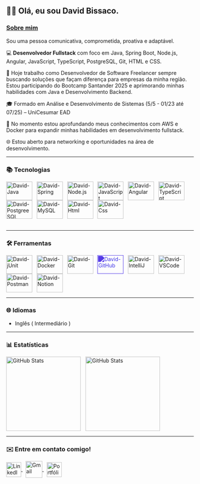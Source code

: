 ## 👋🏻 Olá, eu sou David Bissaco.

### <u>Sobre mim</u>

Sou uma pessoa comunicativa, comprometida, proativa e adaptável.

💻 **Desenvolvedor Fullstack** com foco em Java, Spring Boot, Node.js, Angular, JavaScript, TypeScript, PostgreSQL, Git, HTML e CSS.

💼 Hoje trabalho como Desenvolvedor de Software Freelancer sempre buscando soluções que façam diferença para empresas da minha região. Estou participando do Bootcamp Santander 2025 e aprimorando minhas habilidades com Java e Desenvolvimento Backend.

🎓 Formado em Análise e Desenvolvimento de Sistemas (5/5 - 01/23 até 07/25) – UniCesumar EAD

🚀 No momento estou aprofundando meus conhecimentos com AWS e Docker para expandir minhas habilidades em desenvolvimento fullstack.

🌐 Estou aberto para networking e oportunidades na área de desenvolvimento.

---

### 📚 Tecnologias
<div flex-direction="row">
<img align="center" alt="David-Java" height="50" width="70" src="https://cdn.jsdelivr.net/gh/devicons/devicon@latest/icons/java/java-original.svg" /> &nbsp;
<img align="center" alt="David-Spring" height="50" width="70" src="https://cdn.jsdelivr.net/gh/devicons/devicon@latest/icons/spring/spring-original-wordmark.svg" /> &nbsp;
<img align="center" alt="David-Node.js" height="50" width="70" src="https://cdn.jsdelivr.net/gh/devicons/devicon@latest/icons/nodejs/nodejs-plain-wordmark.svg" /> &nbsp;
<img align="center" alt="David-JavaScript" height="50" width="70" src="https://cdn.jsdelivr.net/gh/devicons/devicon@latest/icons/javascript/javascript-original.svg" /> &nbsp;
<img align="center" alt="David-Angular" height="50" width="70" src="https://cdn.jsdelivr.net/gh/devicons/devicon@latest/icons/angularjs/angularjs-original.svg" /> &nbsp;
<img align="center" alt="David-TypeScript" height="50" width="70" src="https://cdn.jsdelivr.net/gh/devicons/devicon@latest/icons/typescript/typescript-original.svg" /> &nbsp;
<img align="center" alt="David-PostgreeSQL" height="50" width="70" src="https://cdn.jsdelivr.net/gh/devicons/devicon@latest/icons/postgresql/postgresql-original.svg" /> &nbsp;
<img align="center" alt="David-MySQL" height="50" width="70" src="https://cdn.jsdelivr.net/gh/devicons/devicon@latest/icons/mysql/mysql-original.svg" /> &nbsp;
<img align="center" alt="David-Html" height="50" width="70" src="https://cdn.jsdelivr.net/gh/devicons/devicon@latest/icons/html5/html5-original.svg" /> &nbsp;
<img align="center" alt="David-Css" height="50" width="70" src="https://cdn.jsdelivr.net/gh/devicons/devicon@latest/icons/css3/css3-original.svg" /> &nbsp;
</div>
<br>

---

### 🛠️ Ferramentas
<div flex-direction="row">
<img align="center" alt="David-jUnit" height="50" width="70" src="https://cdn.jsdelivr.net/gh/devicons/devicon@latest/icons/junit/junit-original.svg" /> &nbsp;
<img align="center" alt="David-Docker" height="50" width="70" src="https://cdn.jsdelivr.net/gh/devicons/devicon@latest/icons/docker/docker-plain-wordmark.svg" /> &nbsp;
<img align="center" alt="David-Git" height="50" width="70" src="https://cdn.jsdelivr.net/gh/devicons/devicon@latest/icons/git/git-original.svg" /> &nbsp;
<img align="center" alt="David-GitHub" height="50" width="70" src="https://cdn.jsdelivr.net/gh/devicons/devicon@latest/icons/github/github-original.svg" style="filter: invert(38%) sepia(98%) saturate(7492%) hue-rotate(245deg) brightness(90%) contrast(101%);" /> &nbsp;
<img align="center" alt="David-IntelliJ" height="50" width="70" src="https://cdn.jsdelivr.net/gh/devicons/devicon@latest/icons/intellij/intellij-original.svg" /> &nbsp;
<img align="center" alt="David-VSCode" height="50" width="70" src="https://cdn.jsdelivr.net/gh/devicons/devicon@latest/icons/vscode/vscode-original.svg" /> &nbsp;
<img align="center" alt="David-Postman" height="50" width="70" src="https://cdn.jsdelivr.net/gh/devicons/devicon@latest/icons/postman/postman-original.svg" /> &nbsp;
<img align="center" alt="David-Notion" height="50" width="70" src="https://cdn.jsdelivr.net/gh/devicons/devicon@latest/icons/notion/notion-original.svg" /> &nbsp;
<br>

---

### 🌐 Idiomas

- Inglês ( Intermediário )

---

### 📊 Estatísticas

<p>
  <img 
    align="left" 
    alt="GitHub Stats" 
    height="200" 
    style="padding-right: 10px;" 
    src="https://github-readme-stats.vercel.app/api?username=davidbs09&show_icons=true&theme=transparent&include_all_commits=true&locale=pt-br" 
  />

  <img 
    align="left" 
    alt="GitHub Stats" 
    height="200" 
    src="https://github-readme-stats.vercel.app/api/top-langs/?username=davidbs09&theme=transparent&layout=compact&custom_title=Tecnologias&langs_count=20&count_private=true" 
  />
</p>

<br clear="all"/>

---

### ✉️ Entre em contato comigo!

<a href="https://www.linkedin.com/in/david-bissaco-da-silva/" target="_blank" title="LinkedIn">
  <img align="center" alt="LinkedIn" height="40" src="https://cdn.jsdelivr.net/gh/devicons/devicon/icons/linkedin/linkedin-original.svg" />
</a>
&nbsp;
<a href="mailto:davidbissacodasilva@gmail.com" target="_blank" title="Enviar email">
  <img align="center" alt="Gmail" height="45" src="https://cdn-icons-png.flaticon.com/512/281/281769.png" />
</a>
&nbsp;
<a href="https://davidbissaco.netlify.app/" target="_blank" title="Portfólio">
  <img align="center" alt="Portfólio" height="40" src="https://cdn-icons-png.flaticon.com/512/841/841364.png" />
</a>
